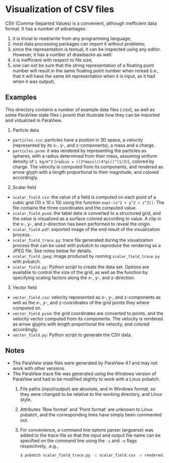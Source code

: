 Visualization of CSV files
==========================

CSV (Comma-Separted Values) is a convenient, although inefficient data
format.  It has a number of advantages:
1. it is trivial to read/write from any programming language;
2. most data processing packages can import it without problems;
3. since the representation is textual, it can be inspected using any
   editor.
However, it has a number of drawbacks as well:
1. it is inefficient with respect to file size;
2. one can not be sure that the string representation of a floating
   point number will result in the same floating point number when
   reread (i.e., that it will have the same bit representation when
   it is input, as it had when it was output).

Examples
--------
This directory contains a number of example data files (.csv), as well
as some ParaView state files (.pvsm) that illustrate how they can be
imported and vidualized in ParaView.

1. Particle data
  * `particles.csv`: particles have a postion in 3D space,
    a velocity (represented by its x-, y-, and z-components), a mass and a
    charge.
  * `particles.pvsm`: it was rendered by representing the particles as
    spheres, with a radius determined from their mass, assuming uniform
    density of `1 kg/m^3` (`radius = ((3*mass)/(4*pi))^(1/3)`), colored by
    charge.  The velocity is computed from its components, and rendered as
    arrow glyph with a length proportional to their magnitude, and colored
    accordingly.
2. Scalar field
  * `scalar_field.csv`: the value of a field is computed on each point
    of a cubic grid (10 x 10 x 10) using the function
    `exp(-(x^2 + y^2 + z^2))`.  The file contains the three coordinates and
    the computed value.
  * `scalar_field.pvsm`: the tabel data is converted to a structured grid,
    and the value is visualized as a surface colored according to value.
    A clip in the x-, y-, and z-direction has been performed to reveal the
    origin.
  * `scalar_field.pdf`: exported image of the end result of the
    visualization process.
  * `scalar_field_trace.py`: trace file generated during the visualization
    process that can be used with pvbatch to reproduce the rendering as a
    JPEG file.  See notes below for details.
  * `scalar_field.jpeg`: image produced by running `scalar_field_trace.py`
    with pvbatch.
  * `scalar_field.py`: Python script to create the data set.  Options are
    available to control the size of the grid, as well as the function by
    specifying scaling factors along the x-, y-, and z-direction.
3. Vector field
  * `vector_field.csv`: velocity represented as x-, y-, and z-components
    as well as the x-, y-, and z-cooridnates of the grid points they where
    computed on.
  * `vector_field.pvsm`: the grid coordinates are converted to points,
    and the velocity vector computed from its components.  The velocity
    is rendered as arrow glyphs with length proportional the velocity, and
    colored accordingly.
  * `vector_field.py`: Python script to generate the CSV data.

Notes
-----
* The ParaView state files were generated by ParaView 4.1 and may not work
with other versions.
* The ParaView trace file was generated using the Windows version of
  ParaView and had to be modified slightly to work with a Linux pvbatch.
  1. File paths (input/output) are absolute, and in Windows format, so
     they were changed to be relative to the working directory, and Linux
     style.
  2. Attributes 'Row format' and 'Point format' are unknown to Linux
     pvbatch, and the corresponding lines have simply been commented out.
  3. For convenience, a command line optons parser (argparse) was added
     to the trace file so that the input and output file name can be
     specified on the command line using the `-i` and `-o` flags
     respectively, .e.g.,

     ```bash
     $ pvbatch scalar_field_trace.py -i scalar_field.csv -o rendered.jpeg
     ```

